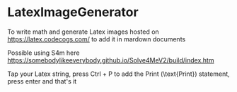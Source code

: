 # LatexImageGenerator
To write math and generate Latex images hosted on https://latex.codecogs.com/ to add it in mardown documents

Possible using S4m here https://somebodylikeeverybody.github.io/Solve4MeV2/build/index.htm

Tap your Latex string, press Ctrl + P to add the Print (\text{Print}) statement, press enter and that's it
